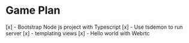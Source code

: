 # Game Plan

[x] - Bootstrap Node js project with Typescript
[x] - Use tsdemon to run server
[x] - templating views
[x] - Hello world with Webrtc
